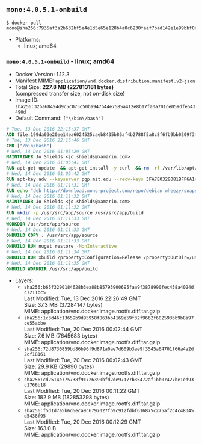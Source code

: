 ## `mono:4.0.5.1-onbuild`

```console
$ docker pull mono@sha256:7935af3a2b632bf5e4e1d5e65e128b4a0c6230faaf7bad142e1e99bbf0bd9899
```

-	Platforms:
	-	linux; amd64

### `mono:4.0.5.1-onbuild` - linux; amd64

-	Docker Version: 1.12.3
-	Manifest MIME: `application/vnd.docker.distribution.manifest.v2+json`
-	Total Size: **227.8 MB (227813181 bytes)**  
	(compressed transfer size, not on-disk size)
-	Image ID: `sha256:32ba68494d9c5c075c50ba947b44e7585a412e8b17fa0a701ce059dfe543490d`
-	Default Command: `["\/bin\/bash"]`

```dockerfile
# Tue, 13 Dec 2016 22:15:37 GMT
ADD file:199da03e20ee14ea6024525caeb8435b86af4b2788f5a8c8f6fb9bb0209f3fff in / 
# Tue, 13 Dec 2016 22:15:46 GMT
CMD ["/bin/bash"]
# Wed, 14 Dec 2016 01:05:29 GMT
MAINTAINER Jo Shields <jo.shields@xamarin.com>
# Wed, 14 Dec 2016 01:05:41 GMT
RUN apt-get update 	&& apt-get install -y curl 	&& rm -rf /var/lib/apt/lists/*
# Wed, 14 Dec 2016 01:05:42 GMT
RUN apt-key adv --keyserver pgp.mit.edu --recv-keys 3FA7E0328081BFF6A14DA29AA6A19B38D3D831EF
# Wed, 14 Dec 2016 01:11:31 GMT
RUN echo "deb http://download.mono-project.com/repo/debian wheezy/snapshots/4.0.5.1 main" > /etc/apt/sources.list.d/mono-xamarin.list         && echo "deb http://download.mono-project.com/repo/debian 40-security main" >> /etc/apt/sources.list.d/mono-xamarin.list 	&& apt-get update 	&& apt-get install -y mono-devel ca-certificates-mono fsharp mono-vbnc nuget 	&& rm -rf /var/lib/apt/lists/*
# Wed, 14 Dec 2016 01:11:32 GMT
MAINTAINER Jo Shields <jo.shields@xamarin.com>
# Wed, 14 Dec 2016 01:11:32 GMT
RUN mkdir -p /usr/src/app/source /usr/src/app/build
# Wed, 14 Dec 2016 01:11:33 GMT
WORKDIR /usr/src/app/source
# Wed, 14 Dec 2016 01:11:33 GMT
ONBUILD COPY . /usr/src/app/source
# Wed, 14 Dec 2016 01:11:33 GMT
ONBUILD RUN nuget restore -NonInteractive
# Wed, 14 Dec 2016 01:11:34 GMT
ONBUILD RUN xbuild /property:Configuration=Release /property:OutDir=/usr/src/app/build/
# Wed, 14 Dec 2016 01:11:35 GMT
ONBUILD WORKDIR /usr/src/app/build
```

-	Layers:
	-	`sha256:b65f3290184628b3ea88b85793900695faa9f3878990fec458a4024dc7211bc5`  
		Last Modified: Tue, 13 Dec 2016 22:26:49 GMT  
		Size: 37.3 MB (37284147 bytes)  
		MIME: application/vnd.docker.image.rootfs.diff.tar.gzip
	-	`sha256:1c3d46c13659b9d95958f863bb4169e59f32f9662f602593bb9b8a97ce55abbe`  
		Last Modified: Tue, 20 Dec 2016 00:02:44 GMT  
		Size: 7.6 MB (7645683 bytes)  
		MIME: application/vnd.docker.image.rootfs.diff.tar.gzip
	-	`sha256:72d8730859bd86b96f9d871a0ae7d609b3ae9f3545a64701f66a4a2d2cf18161`  
		Last Modified: Tue, 20 Dec 2016 00:02:43 GMT  
		Size: 29.9 KB (29890 bytes)  
		MIME: application/vnd.docker.image.rootfs.diff.tar.gzip
	-	`sha256:cd2514e775738f9c726390bfd2de97177b35472af1bb07427be1ed93c1766b18`  
		Last Modified: Tue, 20 Dec 2016 00:11:22 GMT  
		Size: 182.9 MB (182853298 bytes)  
		MIME: application/vnd.docker.image.rootfs.diff.tar.gzip
	-	`sha256:f5d1d7a5b6d5eca9c6797027fb9c912fdbf616875c275af2c4c48345d5438f95`  
		Last Modified: Tue, 20 Dec 2016 00:12:29 GMT  
		Size: 163.0 B  
		MIME: application/vnd.docker.image.rootfs.diff.tar.gzip
